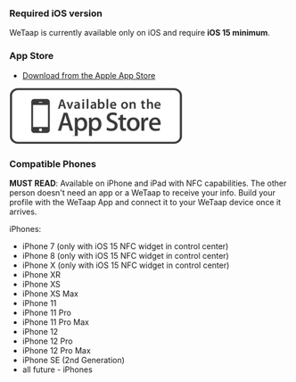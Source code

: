 ### **Required iOS version** <a name="download"></a>

WeTaap is currently available only on iOS and require **iOS 15 minimum**.

### **App Store** <a name="app-store"></a>

- [Download from the Apple App Store](https://apps.apple.com/us/app/wetaap/id1565355733)

[![Download from the Apple App Store](../images/download/app-store.png)](https://apps.apple.com/app/wetaap/id1565355733)

### **Compatible Phones** <a name="compatible-phones"></a>

**MUST READ**: Available on iPhone and iPad with NFC capabilities. The other person doesn't need an app or a WeTaap to receive your info. Build your profile with the WeTaap App and connect it to your WeTaap device once it arrives.

iPhones: 

- iPhone 7 (only with iOS 15 NFC widget in control center)
- iPhone 8 (only with iOS 15 NFC widget in control center)
- iPhone X (only with iOS 15 NFC widget in control center)
- iPhone XR
- iPhone XS
- iPhone XS Max
- iPhone 11
- iPhone 11 Pro
- iPhone 11 Pro Max
- iPhone 12
- iPhone 12 Pro
- iPhone 12 Pro Max
- iPhone SE (2nd Generation)
- all future - iPhones